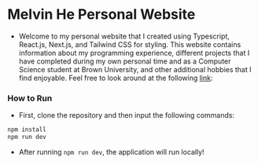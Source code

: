 # Melvin He Personal Website 

- Welcome to my personal website that I created using Typescript, React.js, Next.js, and Tailwind CSS for styling. This website contains information about my programming experience, different projects that I have completed during my own personal time and as a Computer Science student at Brown University, and other additional hobbies that I find enjoyable. Feel free to 
look around at the following [link](https://melvin-he.dev/): 

### How to Run 
- First, clone the repository and then input the following commands:
```bash
npm install
npm run dev
```
- After running `npm run dev`, the application will run locally! 
